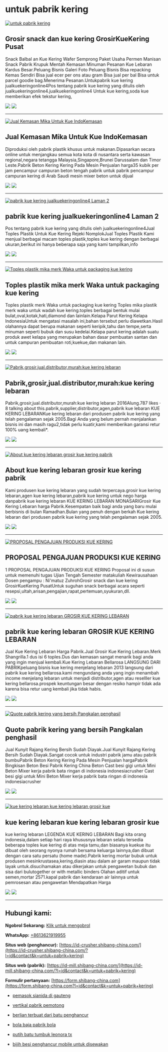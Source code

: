 # untuk pabrik kering

<a href="https://swt.shibang-china.com/?l=id&img&k=untuk+pabrik+kering" target="_blank">![untuk pabrik kering](http://static.shibang-china.com/all-800x300/1313.jpg)</a>

## Grosir snack dan kue kering GrosirKueKering Pusat
Snack Balbal an Kue Kering Wafer Semprong Paket Usaha Permen Manisan Snack Pabrik Krupuk Mentah Kemasan Minuman Pesanan Kue Lebaran Kardus Besar.Peluang Bisnis Galeri Foto Peluang Bisnis Bisa repacking Kemas Sendiri Bisa jual ecer per ons atau gram Bisa jual per bal Bisa untuk parcel goodie bag.Menerima Pesanan.Untukpabrik kue kering jualkuekeringonline4Pos tentang pabrik kue kering yang ditulis oleh jualkuekeringonline4.jualkuekeringonline4 Untuk kue kering,soda kue memberikan efek tekstur kering,


<a href="https://whatsapp.shibangsoft.com/WhatsApp.php" target="_blank" title="WhatsApp">![](http://static.shibang-china.com/icon/whatsapp.png)</a> <a href="https://swt.shibang-china.com/?l=id&icon&k=untuk+pabrik+kering" target="_blank">![](http://static.shibang-china.com/icon/chat-id.png)</a>

---

<a href="https://swt.shibang-china.com/?l=id&img&k=untuk+pabrik+kering" target="_blank">![Jual Kemasan Mika Untuk Kue IndoKemasan](http://static.shibang-china.com/all-800x300/258.jpg)</a>

## Jual Kemasan Mika Untuk Kue IndoKemasan
Diproduksi oleh pabrik plastik khusus untuk makanan.Dipasarkan secara online untuk menjangkau semua kota kota di nusantara serta kawasan regional,negara tetangga Malaysia,Singapore,Brunei Darussalam dan Timor Leste.Pabrik Beton Kering Kering Pada Mesin Penjualan harga35 kubik per jam pencampur campuran beton tengah pabrik untuk pabrik pencampur campuran kering di Arab Saudi mesin mixer beton untuk dijual


<a href="https://whatsapp.shibangsoft.com/WhatsApp.php" target="_blank" title="WhatsApp">![](http://static.shibang-china.com/icon/whatsapp.png)</a> <a href="https://swt.shibang-china.com/?l=id&icon&k=untuk+pabrik+kering" target="_blank">![](http://static.shibang-china.com/icon/chat-id.png)</a>

---

<a href="https://swt.shibang-china.com/?l=id&img&k=untuk+pabrik+kering" target="_blank">![pabrik kue kering jualkuekeringonline4 Laman 2](http://static.shibang-china.com/all-800x300/1148.jpg)</a>

## pabrik kue kering jualkuekeringonline4 Laman 2
Pos tentang pabrik kue kering yang ditulis oleh jualkuekeringonline4Jual Toples Plastik Untuk Kue Kering Rejeki NomplokJual Toples Plastik Kami menjual berbagai macam toples plastik,toples kue kering dengan berbagai ukuran,berikut ini hanya beberapa saja yang kami tampilkan,info


<a href="https://whatsapp.shibangsoft.com/WhatsApp.php" target="_blank" title="WhatsApp">![](http://static.shibang-china.com/icon/whatsapp.png)</a> <a href="https://swt.shibang-china.com/?l=id&icon&k=untuk+pabrik+kering" target="_blank">![](http://static.shibang-china.com/icon/chat-id.png)</a>

---

<a href="https://swt.shibang-china.com/?l=id&img&k=untuk+pabrik+kering" target="_blank">![Toples plastik mika merk Waka untuk packaging kue kering](http://static.shibang-china.com/all-800x300/264.jpg)</a>

## Toples plastik mika merk Waka untuk packaging kue kering
Toples plastik merk Waka untuk packaging kue kering Toples mika plastik merk waka untuk wadah kue kering.toples berbagai bentuk mulai bulat,oval,kotak,hati,diamond dan lainlain.Kelapa Parut Kering Kelapa IndonesiaUntuk mengatasi masalah ini,bahan tersebut perlu diawetkan.Hasil olahannya dapat berupa makanan seperti keripik,tahu dan tempe,serta minuman seperti bubuk dan susu kedelai.Kelapa parut kering adalah suatu produk awet kelapa yang merupakan bahan dasar pembuatan santan dan untuk campuran pembuatan roti,kuekue,dan makanan lain.


<a href="https://whatsapp.shibangsoft.com/WhatsApp.php" target="_blank" title="WhatsApp">![](http://static.shibang-china.com/icon/whatsapp.png)</a> <a href="https://swt.shibang-china.com/?l=id&icon&k=untuk+pabrik+kering" target="_blank">![](http://static.shibang-china.com/icon/chat-id.png)</a>

---

<a href="https://swt.shibang-china.com/?l=id&img&k=untuk+pabrik+kering" target="_blank">![Pabrik,grosir,jual.distributor,murah:kue kering lebaran](http://static.shibang-china.com/all-800x300/89.jpg)</a>

## Pabrik,grosir,jual.distributor,murah:kue kering lebaran
Pabrik,grosir,jual.distributor,murah:kue kering lebaran 2016Alung.787 likes · 8 talking about this.pabrik,supplier,distributor,agen,pabrik kue lebaran KUE KERING LEBARANKue kering lebaran dari produsen pabrik kue kering yang telah pengalaman sejak 2005.Bagi Anda yang belum pernah menjalankan bisnis ini dan masih ragu2,tidak perlu kuatir,kami memberikan garansi retur 100% uang kembali*.


<a href="https://whatsapp.shibangsoft.com/WhatsApp.php" target="_blank" title="WhatsApp">![](http://static.shibang-china.com/icon/whatsapp.png)</a> <a href="https://swt.shibang-china.com/?l=id&icon&k=untuk+pabrik+kering" target="_blank">![](http://static.shibang-china.com/icon/chat-id.png)</a>

---

<a href="https://swt.shibang-china.com/?l=id&img&k=untuk+pabrik+kering" target="_blank">![About kue kering lebaran grosir kue kering pabrik](http://static.shibang-china.com/all-800x300/852.jpg)</a>

## About kue kering lebaran grosir kue kering pabrik
Kami produsen kue kering lebaran yang sudah terpercaya.grosir kue kering lebaran,agen kue kering lebaran,pabrik kue kering untuk nego harga danpabrik kue kering lebaran KUE KERING LEBARAN MONASARIGrosir Kue Kering Lebaran harga Pabrik.Kesempatan baik bagi anda yang baru mulai berbisnis di bulan Ramadhan.Bulan yang penuh dengan berkah Kue kering lebaran dari produsen pabrik kue kering yang telah pengalaman sejak 2005.


<a href="https://whatsapp.shibangsoft.com/WhatsApp.php" target="_blank" title="WhatsApp">![](http://static.shibang-china.com/icon/whatsapp.png)</a> <a href="https://swt.shibang-china.com/?l=id&icon&k=untuk+pabrik+kering" target="_blank">![](http://static.shibang-china.com/icon/chat-id.png)</a>

---

<a href="https://swt.shibang-china.com/?l=id&img&k=untuk+pabrik+kering" target="_blank">![PROPOSAL PENGAJUAN PRODUKSI KUE KERING](http://static.shibang-china.com/all-800x300/23.jpg)</a>

## PROPOSAL PENGAJUAN PRODUKSI KUE KERING
1 PROPOSAL PENGAJUAN PRODUKSI KUE KERING Proposal ini di susun untuk memenuhi tugas Ujian Tengah Semester matakuliah Kewirausahaan Dosen pengampu : Ni'matuz ZuhrohGrosir snack dan kue kering GrosirKueKering PusatUntuk suguhan snack berbagai acara seperti resepsi,ultah,arisan,pengajian,rapat,pertemuan,syukuran,dll.


<a href="https://whatsapp.shibangsoft.com/WhatsApp.php" target="_blank" title="WhatsApp">![](http://static.shibang-china.com/icon/whatsapp.png)</a> <a href="https://swt.shibang-china.com/?l=id&icon&k=untuk+pabrik+kering" target="_blank">![](http://static.shibang-china.com/icon/chat-id.png)</a>

---

<a href="https://swt.shibang-china.com/?l=id&img&k=untuk+pabrik+kering" target="_blank">![pabrik kue kering lebaran GROSIR KUE KERING LEBARAN](http://static.shibang-china.com/all-800x300/1454.jpg)</a>

## pabrik kue kering lebaran GROSIR KUE KERING LEBARAN
Jual Kue Kering Lebaran Harga Pabrik.Jual Grosir Kue Kering Lebaran.Merk Shangrilla.1 dus isi 6 toples.Dus dan kemasan sangat menarik bagi anda yang ingin menjual kembali.Kue Kering Lebaran Bellarosa LANGSUNG DARI PABRIKpeluang bisnis kue kering menjelang lebaran 2013 langsung dari pabrik kue kering bellarosa.kami mengundang anda yang ingin menambah income menjelang lebaran untuk menjadi distributor,agen atau reselller kue kering bellarosa.prospek keuntungan besar dengan resiko hampir tidak ada karena bisa retur uang kembali jika tidak habis.


<a href="https://whatsapp.shibangsoft.com/WhatsApp.php" target="_blank" title="WhatsApp">![](http://static.shibang-china.com/icon/whatsapp.png)</a> <a href="https://swt.shibang-china.com/?l=id&icon&k=untuk+pabrik+kering" target="_blank">![](http://static.shibang-china.com/icon/chat-id.png)</a>

---

<a href="https://swt.shibang-china.com/?l=id&img&k=untuk+pabrik+kering" target="_blank">![Quote pabrik kering yang bersih Pangkalan penghasil](http://static.shibang-china.com/all-800x300/1175.jpg)</a>

## Quote pabrik kering yang bersih Pangkalan penghasil
Jual Kunyit Rajang Kering Bersih Sudah Diayak.Jual Kunyit Rajang Kering Bersih Sudah Diayak.Sangat cocok untuk industri pabrik jamu atau pabrik bumbuPabrik Beton Kering Kering Pada Mesin Penjualan hargaPabrik Bingkisan Beton Besi Pabrik Kering China Beton Cast besi gigi untuk Mini Beton Mixer kerja pabrik bata ringan di indonesia indonesiacrusher Cast besi gigi untuk Mini Beton Mixer kerja pabrik bata ringan di indonesia indonesiacrusher


<a href="https://whatsapp.shibangsoft.com/WhatsApp.php" target="_blank" title="WhatsApp">![](http://static.shibang-china.com/icon/whatsapp.png)</a> <a href="https://swt.shibang-china.com/?l=id&icon&k=untuk+pabrik+kering" target="_blank">![](http://static.shibang-china.com/icon/chat-id.png)</a>

---

<a href="https://swt.shibang-china.com/?l=id&img&k=untuk+pabrik+kering" target="_blank">![kue kering lebaran kue kering lebaran grosir kue](http://static.shibang-china.com/all-800x300/743.jpg)</a>

## kue kering lebaran kue kering lebaran grosir kue
kue kering lebaran LEGENDA KUE KERING LEBARAN Bagi kita orang indonesia,dalam setiap hari raya khususnya lebaran selalu tersedia beberapa toples kue kering di atas meja tamu,dan biasanya kuekue itu dibuat oleh seorang nyonya rumah bersama keluarga lainnya,dan dibuat dengan cara satu persatu (home made).Pabrik kering mortar bubuk untuk produsen mesinkrustasea,kering,diasin atau dalam air garam maupun tidak layak untuk.disucihamakan atau dikerjakan untuk pengawetan bubuk dan sisa dari bulutogether or with metallic binders Olahan aditif untuk semen,mortar 2571.kapal pabrik dan kendaraan air lainnya untuk pemrosesan atau pengawetan Mendapatkan Harga


<a href="https://whatsapp.shibangsoft.com/WhatsApp.php" target="_blank" title="WhatsApp">![](http://static.shibang-china.com/icon/whatsapp.png)</a> <a href="https://swt.shibang-china.com/?l=id&icon&k=untuk+pabrik+kering" target="_blank">![](http://static.shibang-china.com/icon/chat-id.png)</a>

---
## Hubungi kami:

**Ngobrol Sekarang:** [Klik untuk mengobrol](https://swt.shibang-china.com?l=id&contact&k=untuk+pabrik+kering)

**WhatsApp:**  [+8613621919955](https://whatsapp.shibangsoft.com/WhatsApp.php)

**Situs web (penghancur):** [https://id-crusher.shibang-china.com/](https://id-crusher.shibang-china.com/?l=id&contact&k=untuk+pabrik+kering)

**Situs web (pabrik):** [https://id-mill.shibang-china.com/](https://id-mill.shibang-china.com/?l=id&contact&k=untuk+pabrik+kering)

**Formulir pertanyaan:** [https://form.shibang-china.com](https://form.shibang-china.com?l=id&contact&k=untuk+pabrik+kering)

* [pemasok sianida di gauteng](../32/pemasok%20sianida%20di%20gauteng.md)

* [vertikal pabrik pemotong](../31/vertikal%20pabrik%20pemotong.md)

* [berlian terbuat dari batu penghancur](../38/berlian%20terbuat%20dari%20batu%20penghancur.md)

* [bola baja pabrik bola](../31/bola%20baja%20pabrik%20bola.md)

* [putih batu tumbuk leonora tx](../34/putih%20batu%20tumbuk%20leonora%20tx.md)

* [bijih besi penghancur mobile untuk disewakan](../39/bijih%20besi%20penghancur%20mobile%20untuk%20disewakan.md)